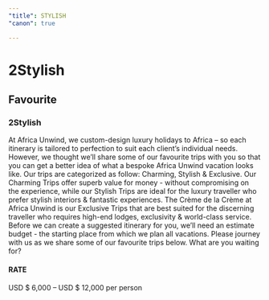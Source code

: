 ```yaml
---
"title": STYLISH
"canon": true

---
```


# 2Stylish
## Favourite
### 2Stylish

At Africa Unwind, we custom-design luxury holidays to Africa – so each itinerary is tailored to perfection to suit each client’s individual needs.
However, we thought we’ll share some of our favourite trips with you so that you can get a better idea of what a bespoke Africa Unwind vacation looks like.
Our trips are categorized as follow:  Charming, Stylish &amp; Exclusive.
Our Charming Trips offer superb value for money - without compromising on the experience, while our Stylish Trips are ideal for the luxury traveller who prefer stylish interiors &amp; fantastic experiences.  The Crème de la Crème at Africa Unwind is our Exclusive Trips that are best suited for the discerning traveller who requires high-end lodges, exclusivity &amp; world-class service.
Before we can create a suggested itinerary for you, we’ll need an estimate budget - the starting place from which we plan all vacations.
Please journey with us as we share some of our favourite trips below.  What are you waiting for?
#### RATE
USD $ 6,000 – USD $ 12,000 per person
